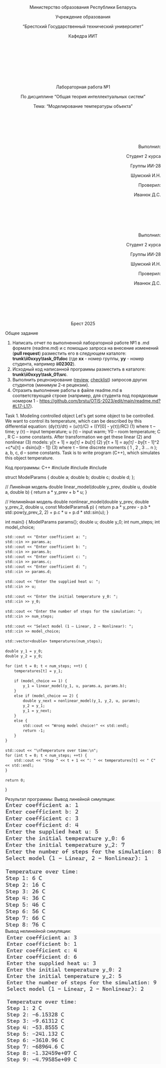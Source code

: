 <p align="center"> Министерство образования Республики Беларусь</p>
<p align="center">Учреждение образования</p>
<p align="center">“Брестский Государственный технический университет”</p>
<p align="center">Кафедра ИИТ</p>
<br><br><br><br><br><br><br>
<p align="center">Лабораторная работа №1</p>
<p align="center">По дисциплине “Общая теория интеллектуальных систем”</p>
<p align="center">Тема: “Моделирование температуры объекта”</p>
<br><br><br><br><br>
<p align="right">Выполнил:</p>
<p align="right">Студент 2 курса</p>
<p align="right">Группы ИИ-28</p>
<p align="right">Шумский И.Н.</p>
<p align="right">Проверил:</p>
<p align="right">Иванюк Д.С.</p>
<br><br><br><br><br>
<p align="right">Выполнил:</p>
<p align="right">Студент 2 курса</p>
<p align="right">Группы ИИ-28</p>
<p align="right">Шумский И.Н.</p>
<p align="right">Проверил:</p>
<p align="right">Иванюк Д.С.</p>
<br><br><br><br><br>
<p align="center">Брест 2025</p>

Общее задание
1. Написать отчет по выполненной лабораторной работе №1 в .md формате (readme.md) и с помощью запроса на внесение изменений (**pull request**) разместить его в следующем каталоге: **trunk\ii0xxyy\task_01\doc** (где **xx** - номер группы, **yy** - номер студента, например **ii02302**).
2. Исходный код написанной программы разместить в каталоге: **trunk\ii0xxyy\task_01\src**.
3. Выполнить рецензирование ([review](https://linearb.io/blog/code-review-on-github), [checklist](https://linearb.io/blog/code-review-checklist)) запросов других студентов (минимум 2-е рецензии).
4. Отразить выполнение работы в файле readme.md в соответствующей строке (например, для студента под порядковым номером 1 - https://github.com/brstu/OTIS-2023/edit/main/readme.md?#L17-L17).

Task 1. Modeling controlled object Let's get some object to be controlled. We want to control its temperature, which can be described by this differential equation: (dy(τ)/dτ) = (u(τ)/C) + ((Y[0] - y(τ))/RC) (1) where τ – time; y (τ) – input temperature; u (τ) – input warm; Y0 – room temperature; C , R C – some constants. After transformation we get these linear (2) and nonlinear (3) models: y[τ + 1] = a*y[τ] + b*u[τ] (2) ⁡y[τ + 1] = a*y[τ] - b*y[τ - 1]^2 +c*u[τ] + dsin(u[t - 1]) (3) where τ – time discrete moments ( 1 , 2 , 3 … n ); a, b, c, d – some constants. Task is to write program (С++), which simulates this object temperature.




Код программы:
C++
#include <iostream>
#include <cmath>
#include <vector>

struct ModelParams {
    double a;
    double b;
    double c;
    double d;
};

// Линейная модель
double linear_model(double y_prev, double u, double a, double b) {
    return a * y_prev + b * u;
}

// Нелинейная модель
double nonlinear_model(double y_prev, double y_prev_2, double u, const ModelParams& p) {
    return p.a * y_prev - p.b * std::pow(y_prev_2, 2) + p.c * u + p.d * std::sin(u);
}

int main() {
    ModelParams params{};
    double u;
    double y_0;
    int num_steps;
    int model_choice;

    std::cout << "Enter coefficient a: ";
    std::cin >> params.a;
    std::cout << "Enter coefficient b: ";
    std::cin >> params.b;
    std::cout << "Enter coefficient c: ";
    std::cin >> params.c;
    std::cout << "Enter coefficient d: ";
    std::cin >> params.d;

    std::cout << "Enter the supplied heat u: ";
    std::cin >> u;

    std::cout << "Enter the initial temperature y_0: ";
    std::cin >> y_0;

    std::cout << "Enter the number of steps for the simulation: ";
    std::cin >> num_steps;

    std::cout << "Select model (1 – Linear, 2 – Nonlinear): ";
    std::cin >> model_choice;

    std::vector<double> temperatures(num_steps);

    double y_1 = y_0;
    double y_2 = y_0;

    for (int t = 0; t < num_steps; ++t) {
        temperatures[t] = y_1;

        if (model_choice == 1) {
            y_1 = linear_model(y_1, u, params.a, params.b);
        }
        else if (model_choice == 2) {
            double y_next = nonlinear_model(y_1, y_2, u, params);
            y_2 = y_1;
            y_1 = y_next;
        }
        else {
            std::cout << "Wrong model choice!" << std::endl;
            return -1;
        }
    }

    std::cout << "\nTemperature over time:\n";
    for (int t = 0; t < num_steps; ++t) {
        std::cout << "Step " << t + 1 << ": " << temperatures[t] << " C" << std::endl;
    }

    return 0;
}

Результат программы:
Вывод линейной симуляции:
<br>
![Вывод линейной симуляции:](output_linear_simulation.png)
<br>
Вывод нелинейной симуляции:
<br>
![Вывод нелинейной симуляции:](output_nonlinear_simulation.png)